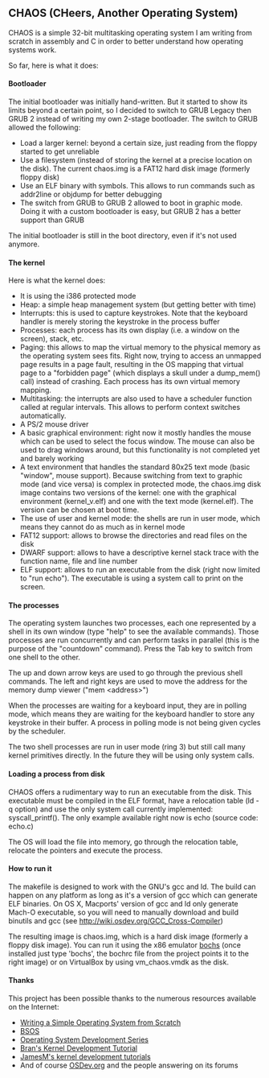 ## CHAOS (CHeers, Another Operating System)

CHAOS is a simple 32-bit multitasking operating system I am writing from scratch in assembly and C in order to better understand how operating systems work.

So far, here is what it does:

#### Bootloader

The initial bootloader was initially hand-written. But it started to show its limits beyond a certain point, so I decided to switch to GRUB Legacy then GRUB 2 instead of writing my own 2-stage bootloader. The switch to GRUB allowed the following:

- Load a larger kernel: beyond a certain size, just reading from the floppy started to get unreliable
- Use a filesystem (instead of storing the kernel at a precise location on the disk). The current chaos.img is a FAT12 hard disk image (formerly floppy disk)
- Use an ELF binary with symbols. This allows to run commands such as addr2line or objdump for better debugging
- The switch from GRUB to GRUB 2 allowed to boot in graphic mode. Doing it with a custom bootloader is easy, but GRUB 2 has a better support than GRUB

The initial bootloader is still in the boot directory, even if it's not used anymore.

#### The kernel

Here is what the kernel does:

- It is using the i386 protected mode
- Heap: a simple heap management system (but getting better with time)
- Interrupts: this is used to capture keystrokes. Note that the keyboard handler is merely storing the keystroke in the process buffer
- Processes: each process has its own display (i.e. a window on the screen), stack, etc.
- Paging: this allows to map the virtual memory to the physical memory as the operating system sees fits. Right now, trying to access an unmapped page results in a page fault, resulting in the OS mapping that virtual page to a "forbidden page" (which displays a skull under a dump_mem() call) instead of crashing. Each process has its own virtual memory mapping.
- Multitasking: the interrupts are also used to have a scheduler function called at regular intervals. This allows to perform context switches automatically.
- A PS/2 mouse driver
- A basic graphical environment: right now it mostly handles the mouse which can be used to select the focus window. The mouse can also be used to drag windows around, but this functionality is not completed yet and barely working
- A text environment that handles the standard 80x25 text mode (basic "window", mouse support). Because switching from text to graphic mode (and vice versa) is complex in protected mode, the chaos.img disk image contains two versions of the kernel: one with the graphical environment (kernel_v.elf) and one with the text mode (kernel.elf). The version can be chosen at boot time.
- The use of user and kernel mode: the shells are run in user mode, which means they cannot do as much as in kernel mode
- FAT12 support: allows to browse the directories and read files on the disk
- DWARF support: allows to have a descriptive kernel stack trace with the function name, file and line number
- ELF support: allows to run an executable from the disk (right now limited to "run echo"). The executable is using a system call to print on the screen.

#### The processes

The operating system launches two processes, each one represented by a shell in its own window (type "help" to see the available commands). Those processes are run concurrently and can perform tasks in parallel (this is the purpose of the "countdown" command). Press the Tab key to switch from one shell to the other.

The up and down arrow keys are used to go through the previous shell commands. The left and right keys are used to move the address for the memory dump viewer ("mem &lt;address&gt;")

When the processes are waiting for a keyboard input, they are in polling mode, which means they are waiting for the keyboard handler to store any keystroke in their buffer. A process in polling mode is not being given cycles by the scheduler.

The two shell processes are run in user mode (ring 3) but still call many kernel primitives directly. In the future they will be using only system calls.

#### Loading a process from disk

CHAOS offers a rudimentary way to run an executable from the disk. This executable must be compiled in the ELF format, have a relocation table (ld -q option) and use the only system call currently implemented: syscall_printf(). The only example available right now is echo (source code: echo.c)

The OS will load the file into memory, go through the relocation table, relocate the pointers and execute the process.

#### How to run it

The makefile is designed to work with the GNU's gcc and ld. The build can happen on any platform as long as it's a version of gcc which can generate ELF binaries. On OS X, Macports' version of gcc and ld only generate Mach-O executable, so you will need to manually download and build binutils and gcc (see http://wiki.osdev.org/GCC_Cross-Compiler)

The resulting image is chaos.img, which is a hard disk image (formerly a floppy disk image). You can run it using the x86 emulator [bochs](http://bochs.sourceforge.net/) (once installed just type 'bochs', the bochrc file from the project points it to the right image) or on VirtualBox by using vm_chaos.vmdk as the disk.

#### Thanks

This project has been possible thanks to the numerous resources available on the Internet:

- [Writing a Simple Operating System from Scratch](https://www.cs.bham.ac.uk/~exr/lectures/opsys/10_11/lectures/os-dev.pdf)
- [BSOS](https://github.com/aplabs/bsos)
- [Operating System Development Series](http://www.brokenthorn.com/Resources/OSDevIndex.html)
- [Bran's Kernel Development Tutorial](http://www.osdever.net/bkerndev/Docs/intro.htm)
- [JamesM's kernel development tutorials](http://www.jamesmolloy.co.uk/tutorial_html/)
- And of course [OSDev.org](http://wiki.osdev.org/Main_Page) and the people answering on its forums
